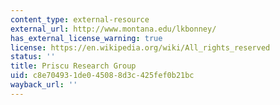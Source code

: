 ```yaml
---
content_type: external-resource
external_url: http://www.montana.edu/lkbonney/
has_external_license_warning: true
license: https://en.wikipedia.org/wiki/All_rights_reserved
status: ''
title: Priscu Research Group
uid: c8e70493-1de0-4508-8d3c-425fef0b21bc
wayback_url: ''
---
```

